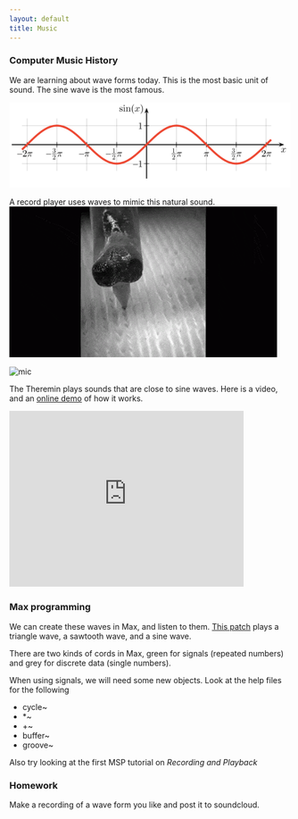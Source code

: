 ```yaml
---
layout: default
title: Music
---
```


### Computer Music History

We are learning about wave forms today.
This is the most basic unit of sound.
The sine wave is the most famous.

![sine](/ggu/music/sine-plot.gif)

A record player uses waves to mimic this natural sound.
![record](/ggu/music/recordPlayer.gif)

![mic](https://j.gifs.com/pYL4O2.gif)

The Theremin plays sounds that are close to sine waves.
Here is a video, and an [online demo](http://www.google.com/doodles/clara-rockmores-105th-birthday) of how it works.

<iframe width="420" height="315" src="https://www.youtube.com/embed/pSzTPGlNa5U" frameborder="0" allowfullscreen></iframe>


### Max programming

We can create these waves in Max, and listen to them.
[This patch](/ggu/music/samples/waveDemo.maxpat) plays a triangle wave, a sawtooth wave, and a sine wave.

There are two kinds of cords in Max, green for signals (repeated numbers) and grey for discrete data (single numbers).

When using signals, we will need some new objects. Look at the help files for the following

- cycle~
- *~
- +~
- buffer~
- groove~

Also try looking at the first MSP tutorial on *Recording and Playback*

### Homework

Make a recording of a wave form you like and post it to soundcloud.
